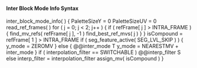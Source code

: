 #### Inter Block Mode Info Syntax

<div class="syntax">
inter_block_mode_info( ) {
    PaletteSizeY = 0
    PaletteSizeUV = 0
    read_ref_frames( )
    for ( j = 0; j < 2; j++ ) {
        if ( refFrame[ j ] > INTRA_FRAME ) {
            find_mv_refs( refFrame[ j ], -1 )
            find_best_ref_mvs( j )
        }
    }
    isCompound = refFrame[ 1 ] > INTRA_FRAME
    if ( seg_feature_active( SEG_LVL_SKIP ) ) {
        y_mode = ZEROMV
    } else {
        @@inter_mode                                                    T
        y_mode = NEARESTMV + inter_mode
    }
    if ( interpolation_filter == SWITCHABLE )
        @@interp_filter                                                 S
    else
        interp_filter = interpolation_filter
    assign_mv( isCompound )
}
</div>
